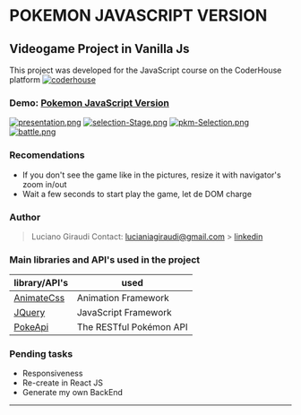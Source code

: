 #  POKEMON JAVASCRIPT VERSION

## Videogame Project in Vanilla Js 

This project was developed for the JavaScript course on the CoderHouse platform [![coderhouse](https://emprelatam.com/wp-content/uploads/2019/10/logos-coderhouse-01.png)](https://www.coderhouse.com/)

### Demo: [Pokemon JavaScript Version](https://luagir94.github.io/pokemonJS/)

[![presentation.png](https://i.postimg.cc/154Z2JQQ/presentation.png)](https://postimg.cc/2VpJBdyc)
[![selection-Stage.png](https://i.postimg.cc/FFT4Twwp/selection-Stage.png)](https://postimg.cc/0rKFQXkK)
[![pkm-Selection.png](https://i.postimg.cc/L5QFhZjw/pkm-Selection.png)](https://postimg.cc/p5j66rGJ)
[![battle.png](https://i.postimg.cc/MK48SV6j/battle.png)](https://postimg.cc/bsQ50G2z)


### Recomendations
- If you don't see the game like in the pictures, resize it with navigator's zoom in/out
- Wait a few seconds to start play the game, let de DOM charge
### Author

> Luciano Giraudi
> Contact: lucianiagiraudi@gmail.com > [linkedin](https://www.linkedin.com/in/lucianogiraudi/)


### Main libraries and API's used in the project

| library/API's                                                    | used                      |
| ---------------------------------------------------------------- | ------------------------- |
| [AnimateCss](https://animate.style/)                             | Animation Framework       |
| [JQuery](https://jquery.com/)                                    | JavaScript Framework      |
| [PokeApi](https://pokeapi.co/)                                   | The RESTful Pokémon API   |



### Pending tasks

- Responsiveness
- Re-create in React JS
- Generate my own BackEnd
---
